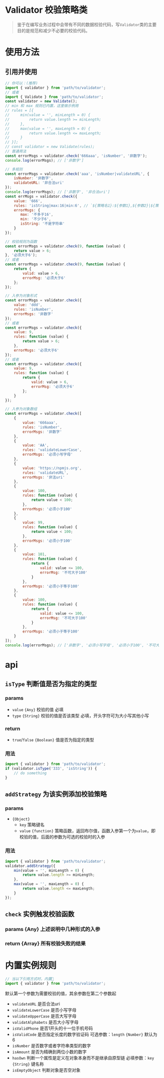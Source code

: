 # Validator 校验策略类
> 鉴于在编写业务过程中会带有不同的数据校验代码，写`Validator`类的主要目的是规范和减少不必要的校验代码。

# 使用方法
## 引用并使用
```js
// 你可以：(推荐)
import { validator } from 'path/to/validator';
// 或者
import { Validate } from 'path/to/validator';
const validator = new Validate();
// min 和 max 规则已内置，这里做示例用
// rules = [{
//     min(value = '', minLength = 0) {
//         return value.length >= minLength;
//     },
//     max(value = '', maxLength = 0) {
//         return value.length <= maxLength;
//     }
// }];
// const validator = new Validate(rules);
// 普通用法
const errorMsgs = validator.check('666aaa', 'isNumber', '非数字');
console.log(errorMsgs); // ['非数字']
```
```js
// 多规则
const errorMsgs = validator.check('aaa', 'isNumber|validateURL', {
    isNumber: '非数字',
    validateURL: '非合法uri'
});
console.log(errorMsgs); // ['非数字', '非合法uri']
const errMsgs = validator.check({
    value: '666',
    rules: 'isString|max:16|min:6', // `${策略名1}:${参数1},${参数2}|${策名2}:${参数1}|${策略名3}`
    errorMsgs: {
       max: '不多于16',
       min: '不少于6',
       isString: '不是字符串'
    }
});
```
```js
// 校验规则为函数
const errorMsgs = validator.check(9, function (value) {
    return value > 6;
}, '必须大于6');
// 或者
const errorMsgs = validator.check(9, function (value) {
    return {
        valid: value > 6,
        errorMsg: '必须大于6'
    };
});
```
```js
// 入参为对象形式
const errorMsgs = validator.check({
    value: 'ddd',
    rules: 'isNumber',
    errorMsgs: '非数字'
});
// 或者
const errorMsgs = validator.check({
    value: 9,
    rules: function (value) {
        return value > 6;
    },
    errorMsgs: '必须大于6'
});
// 或者
const errorMsgs = validator.check({
    value: 9,
    rules: function (value) {
        return {
            valid: value > 6,
            errorMsg: '必须大于6'
        };
    }
});
```
```js
// 入参为对象数组
const errorMsgs = validator.check([
    {
        value: '666aaa', 
        rules: 'isNumber',
        errorMsgs: '非数字'
    },
    {
        value: 'AA', 
        rules: 'validateLowerCase',
        errorMsgs: '必须小写字母'
    },
    {
        value: 'https://npmjs.org', 
        rules: 'validateURL',
        errorMsgs: '非法uri'
    },
    {
        value: 100,
        rules: function (value) {
            return value < 100;
        },
        errorMsgs: '必须小于100'
    },
    {
        value: 99,
        rules: function (value) {
            return value < 100;
        },
        errorMsgs: '必须小于100'
    },
    {
        value: 101,
        rules: function (value) {
            return {
                valid: value <= 100,
                errorMsg: '不可大于100'
            }
        },
        errorMsgs: '必须小于等于100'
    },
    {
        value: 100,
        rules: function (value) {
            return {
                valid: value <= 100,
                errorMsg: '不可大于100'
            }
        },
        errorMsgs: '必须小于等于100'
    }
]);
console.log(errorMsgs); // ['非数字', '必须小写字母', '必须小于100', '不可大于100']
```
# api

## `isType` 判断值是否为指定的类型

### params
- `value` `{Any}` 校验的值 必填
- `type`  `{String}` 校验的值是否该类型 必填，开头字符可为大小写其他小写

### return
- `true`/`false` `{Boolean}` 值是否为指定的类型

### 用法
```js
import { validator } from 'path/to/validator';
if (validator.isType('333', 'isString')) {
    // do something
}

```

## `addStrategy` 为该实例添加校验策略

### params 
- `{Object}`
    - `key` 策略键名
    - `value` `{function}` 策略函数，返回布尔值，函数入参第一个为`value`，即校验的值，后面的参数为可选的校验时的入参

### 用法
```js
import { validator } from 'path/to/validator';
validator.addStrategy({
    min(value = '', minLength = 0) {
        return value.length >= minLength;
    },
    max(value = '', maxLength = 0) {
        return value.length <= maxLength;
    }
});
```

## `check` 实例触发校验函数
### params {Any} 上述说明中几种形式的入参
### return {Array} 所有校验失败的结果

# 内置实例规则
```js
// 当以下引用方式时，内置
import { validator } from 'path/to/validator';
```
默认第一个参数为需要校验的值，其余参数在第二个参数起
- `validateURL` 是否合法uri
- `validateLowerCase` 是否小写字母
- `validateUpperCase` 是否大写字母
- `validatAlphabets` 是否大小写字母
- `isValidPhone` 是否1开头的十一位手机号码
- `isValidCode` 是否指定长度的数字验证码 可选参数：`length` `{Number}` 默认为6
- `isNumber` 是否数字或者字符串类型的数字
- `isAmount` 是否为精确到两位小数的数字
- `hasOwn` 判断一个属性是定义在对象本身而不是继承自原型链 必填参数：`key` `{String}` 键名称
- `isEmptyObject` 判断对象是否空对象